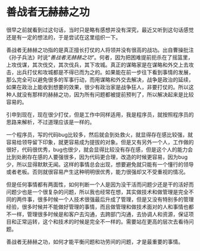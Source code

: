 # 善战者无赫赫之功

很早之前就看到过这句话，当时只是略有感想并没有深究，最近又听到这句话感觉还是有一定的想法的，于是尝试在这里组织一下。

善战者无赫赫之功指的是真正擅长打仗的人将领并没有很高的战功。出自曹操批注《孙子兵法》时说“*善战者无赫赫之功*”。何者，因为把困难提前扼杀在了摇篮里，上攻伐谋，其次伐交，其次伐兵，其下攻城。真正的谋略家是在谋略和外交上去攻击，出兵打仗和攻城都是不得已而为之的。如果能在前一步往下看到事情的发展，那么完全可以避免很多的军事行动，而用谋略和外交去解决，战争是政治的延续，如果在政治上能收到想要的效果，很少有政治家是战争狂人，非要打仗的。所以这种人就没有那样的赫赫之功，因为所有问题都被提前预判了，所以解决起来是比较容易的。

引申到现在，现在很少打仗，但是工作中同样适用，我是程序员，就按照程序员的思路来解析，不过道理应该是一样的。

一个程序员，写的代码bug比较多，然后就会到处救火，就显得存在感比较强，就容易给领导留下印象，就更容易成为提拔的对象。但是又有另外一个人，工作做的很好，代码很优秀，bug也很少，就会显得比较没有存在感，但是这个人的能力会比到处刷存在感的人要强很多，因为代码更合理，改造的时候更容易，因为bug少，所以显得默默无闻。这样的事情总会出现，想要避免就只能有一个懂行的领导或者老板。否则就很容易产生这种明明很优秀，能力很强却又不受重视的情况。

但是任何事情都有两面性，如何判断一个人是因为没干活而问题少还是干的活好而问题少也是一个很复杂的问题，所以我也经常在想，其实做技术和做管理是完全不同的两件事，很多时候一个人技术很强最后升成了管理，但是又没有特别多的管理经验，很多时候并不能做好管理的事情，而且做管理和做技术面对的人和事情也都不一样，管理很多时候是和客户去沟通，去跨部门沟通，去协调人和资源，保证项目和正常运转，这个和技术的时候是完全不一样的。需要站在更高的层次去看待问题。

善战者无赫赫之功，如何才能平衡问题和功劳间的问题，才是最重要的事情。
